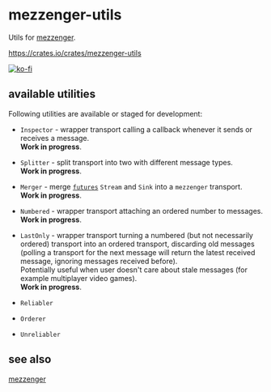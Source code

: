 # mezzenger-utils

Utils for [mezzenger](https://github.com/zduny/mezzenger).

https://crates.io/crates/mezzenger-utils

[![ko-fi](https://ko-fi.com/img/githubbutton_sm.svg)](https://ko-fi.com/O5O31JYZ4)

## available utilities

Following utilities are available or staged for development:

- `Inspector` - wrapper transport calling a callback whenever it sends or receives a message.<br>
  **Work in progress**.

- `Splitter` - split transport into two with different message types.<br>
  **Work in progress**.

- `Merger` - merge [`futures`](https://github.com/rust-lang/futures-rs) `Stream` and `Sink`
  into a `mezzenger` transport.<br>
  **Work in progress**.

- `Numbered` - wrapper transport attaching an ordered number to messages.<br>
  **Work in progress**.

- `LastOnly` - wrapper transport turning a numbered (but not necessarily ordered) transport
  into an ordered transport, discarding old messages (polling a transport for the next message will return the latest received message, ignoring messages received before).<br>
  Potentially useful when user doesn't care about stale messages (for example multiplayer video games).<br>
  **Work in progress**.

- `Reliabler`

- `Orderer`

- `Unreliabler`

## see also

[mezzenger](https://github.com/zduny/mezzenger)
